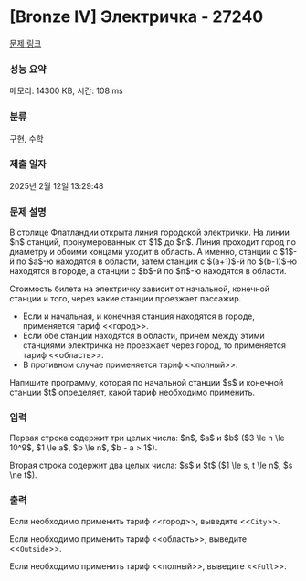 # [Bronze IV] Электричка - 27240 

[문제 링크](https://www.acmicpc.net/problem/27240) 

### 성능 요약

메모리: 14300 KB, 시간: 108 ms

### 분류

구현, 수학

### 제출 일자

2025년 2월 12일 13:29:48

### 문제 설명

<p>В столице Флатландии открыта линия городской электрички. На линии $n$ станций, пронумерованных от $1$ до $n$. Линия проходит город по диаметру и обоими концами уходит в область. А именно, станции с $1$-й по $a$-ю находятся в области, затем станции с $(a+1)$-й по $(b-1)$-ю находятся в городе, а станции с $b$-й по $n$-ю находятся в области.</p>

<p>Стоимость билета на электричку зависит от начальной, конечной станции и того, через какие станции проезжает пассажир. </p>

<ul>
	<li>Если и начальная, и конечная станция находятся в городе, применяется тариф <<город>>.</li>
	<li>Если обе станции находятся в области, причём между этими станциями электричка не проезжает через город, то применяется тариф <<область>>. </li>
	<li>В противном случае применяется тариф <<полный>>.</li>
</ul>

<p>Напишите программу, которая по начальной станции $s$ и конечной станции $t$ определяет, какой тариф необходимо применить.</p>

### 입력 

 <p>Первая строка содержит три целых числа: $n$, $a$ и $b$ ($3 \le n \le 10^9$, $1 \le a$, $b \le n$, $b - a > 1$).</p>

<p>Вторая строка содержит два целых числа: $s$ и $t$ ($1 \le s, t \le n$, $s \ne t$).</p>

### 출력 

 <p>Если необходимо применить тариф <<город>>, выведите <<<code>City</code>>>.</p>

<p>Если необходимо применить тариф <<область>>, выведите <<<code>Outside</code>>>.</p>

<p>Если необходимо применить тариф <<полный>>, выведите <<<code>Full</code>>>.</p>

